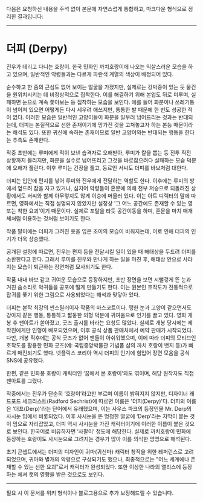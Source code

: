 다음은 요청하신 내용을 주석 없이 본문에 자연스럽게 통합하고, 마크다운 형식으로 정리한 결과입니다:

---

# 더피 (Derpy)

진우가 데리고 다니는 호랑이. 한국 민화인 까치호랑이에 나오는 익살스러운 모습을 하고 있으며, 일반적인 악령들과는 다르게 파란색 계열의 색상이 배정되어 있다.

순수하고 한 줌의 근심도 없어 보이는 얼굴을 가졌지만, 실제로는 강박증이 있는 듯 물건을 원위치시키는 데 비정상적으로 집착한다. 이를 해결하기 위해 본업도 뒤로 미루며, 실패하면 눈으로 계속 쫓아보는 등 집착하는 모습을 보인다. 예를 들어 화분이나 쓰레기통이 넘어져 있으면 어떻게든 다시 세우려 애쓰지만, 통통한 발 때문에 한 번도 성공한 적이 없다. 이러한 모습은 일반적인 고양이들이 화분을 일부러 넘어뜨리는 것과는 반대되는데, 더피는 본질적으로 선한 존재이기에 망가진 것을 고쳐놓고자 하는 본능 때문이라는 해석도 있다. 또한 귀신에 속하는 존재이므로 일반 고양이와는 반대되는 행동을 한다는 추측도 존재한다.

작중 초반에는 루미에게 적이 보낸 습격자로 오해받아, 루미가 칼을 뽑는 등 전투 직전 상황까지 몰리지만, 화분을 실수로 넘어뜨리고 그것을 바로잡으려다 실패하는 모습 덕분에 오해가 풀린다. 이후 루미는 긴장을 풀고, 동료인 서씨도 더피를 바보처럼 대한다.

더피는 입안에 편지를 넣어 루미와 진우에게 전달하는 역할도 한다. 이후에는 루미의 방에서 엎드려 잠을 자고 있거나, 심지어 악령들이 혼문에 의해 전부 저승으로 되돌려진 상황에서도 서씨와 함께 아무렇지도 않게 이승에 머물러 있다. 이는 아트 디렉터의 말에 따르면, 영화에서는 직접 설명되지 않았지만 설정상 '그 어느 공간에도 존재할 수 있는 영 또는 착한 요괴'이기 때문이다. 실제로 포탈을 타듯 공간이동을 하며, 혼문을 마치 매개체처럼 이용하는 것처럼 보이기도 한다.

작품 말미에는 더피가 그려진 옷을 입은 조이의 모습이 비춰지는데, 이로 인해 더피의 인기가 더욱 상승했다.

공개된 설정에 따르면, 진우는 편지 등을 전달시킬 일이 있을 때 해태상을 두드려 더피를 소환한다고 한다. 그래서 루미를 진우와 만나게 하는 일을 마친 후, 해태상 안으로 사라지는 모습이 퇴근하는 장면처럼 묘사되기도 한다.

작품 내내 바보 같고 귀여운 모습으로 등장하지만, 초반 장면을 보면 시뻘겋게 뜬 눈과 거친 숨소리로 악귀들을 공포에 떨게 만들기도 한다. 이는 원본인 호작도가 전통적으로 잡귀를 쫓기 위한 그림으로 사용되었다는 해석과 맞닿아 있다.

더피는 본작 최강의 씬스틸러이자 작품의 마스코트이다. 맹한 눈과 고양이 같으면서도 강아지 같은 행동, 통통하고 짧둥한 외형 덕분에 귀여움으로 인기를 끌고 있다. 영화 개봉 후 팬아트가 쏟아졌고, 굿즈 출시를 바라는 요청도 많았다. 실제로 개봉 당시에는 제작진에게만 인형이 배포되었으며, 이후 공식 상품 판매처에서 예약 판매가 시작되었다. 다만, 개봉 직후에는 공식 굿즈가 없어 팬들이 아쉬워했으며, 이에 따라 더피의 모티브인 호작도를 활용한 민화 굿즈(예: 국립중앙박물관 기념품 샵의 까치 호랑이 뱃지 등)가 빠르게 매진되기도 했다. 넷플릭스 코리아 역시 더피의 인기에 힘입어 장면 모음을 공식 SNS에 공유했다.

한편, 같은 민화풍 호랑이 캐릭터인 ‘꿈에서 본 호랑이’와도 엮이며, 해당 원작자도 직접 팬아트를 그렸다.

작중에서는 진우가 단순히 ‘호랑이’라고만 부르며 이름이 밝혀지지 않지만, 디자이너 래드포드 세크리스트(Radford Sechrist)에 따르면 이름은 '더피(Derpy)'다. 더피의 이름은 ‘더프(Derp)’라는 단어에서 유래했으며, 이는 사우스 파크의 등장인물 Mr. Derp의 사시눈 밈에서 비롯되었다. 이후 사시눈을 뜬 멍청한 얼굴에 ‘Derp’라는 자막이 붙는 것이 밈으로 자리잡았고, 더피 역시 사시눈을 가진 캐릭터이기에 이러한 이름이 붙은 것으로 보인다. 한국어로 비유하자면 ‘사팔이’ 정도에 해당한다. 실제로 까치호랑이 민화에 등장하는 호랑이도 사시눈으로 그려지는 경우가 많아 이를 의식한 명명으로 해석된다.

초기 콘셉트에서는 더피의 디자인이 귀마(귀신마) 캐릭터 창작을 위한 레퍼런스로 고려되었으며, 귀마와 별개의 악령으로 구상되기도 했으나, 최종적으로는 "어느 세계에나 존재할 수 있는 선한 요괴"로서 캐릭터가 완성되었다. 또한 이상한 나라의 앨리스에 등장하는 체셔 캣의 영향을 받은 것으로도 보인다.

---

필요 시 이 문서를 위키 형식이나 블로그용으로 추가 보정해드릴 수 있습니다.
